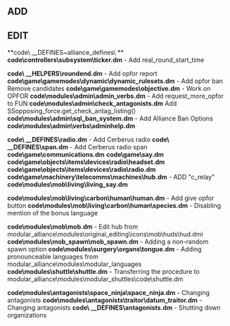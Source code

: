 ## ADD

## EDIT

**code\ __DEFINES\~alliance_defines\ **
**code\controllers\subsystem\ticker.dm** - Add real_round_start_time

**code\ __HELPERS\roundend.dm** - Add opfor report
**code\game\gamemodes\dynamic\dynamic_rulesets.dm** - Add opfor ban Remove candidates
**code\game\gamemodes\objective.dm** - Work on OPFOR
**code\modules\admin\admin_verbs.dm** - Add request_more_opfor to FUN
**code\modules\admin\check_antagonists.dm** Add SSopposing_force.get_check_antag_listing()
**code\modules\admin\sql_ban_system.dm** - Add Alliance Ban Options
**code\modules\admin\verbs\adminhelp.dm**

**code\ __DEFINES\radio.dm** - Add Cerberus radio
**code\ __DEFINES\span.dm** - Add Cerberus radio span
**code\game\communications.dm**
**code\game\say.dm**
**code\game\objects\items\devices\radio\headset.dm**
**code\game\objects\items\devices\radio\radio.dm**
**code\game\machinery\telecomms\machines\hub.dm** - ADD "c_relay"
**code\modules\mob\living\living_say.dm** 

**code\modules\mob\living\carbon\human\human.dm** - Add give opfor button
**code\modules\mob\living\carbon\human\species.dm** - Disabling mention of the bonus language

**code\modules\mob\mob.dm** - Edit hub from modular_alliance\modules\original_editing\icons\mob\huds\hud.dmi
**code\modules\mob_spawn\mob_spawn.dm** - Adding a non-random spawn option
**code\modules\surgery\organs\tongue.dm** - Adding pronounceable languages from modular_alliance\modules\modular_languages
**code\modules\shuttle\shuttle.dm** - Transferring the procedure to modular_alliance\modules\modular_shuttles\code\shuttle.dm

**code\modules\antagonists\space_ninja\space_ninja.dm** - Changing antagonists
**code\modules\antagonists\traitor\datum_traitor.dm**  - Changing antagonists
**code\ __DEFINES\antagonists.dm** - Shutting down organizations

